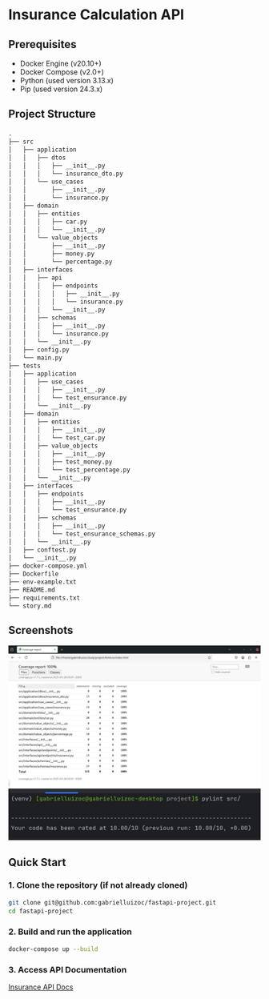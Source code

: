 # Insurance Calculation API

## Prerequisites

- Docker Engine (v20.10+)
- Docker Compose (v2.0+)
- Python (used version 3.13.x)
- Pip (used version 24.3.x)

## Project Structure

```
.
├── src
│   ├── application
│   │   ├── dtos
│   │   │   ├── __init__.py
│   │   │   └── insurance_dto.py
│   │   └── use_cases
│   │       ├── __init__.py
│   │       └── insurance.py
│   ├── domain
│   │   ├── entities
│   │   │   ├── car.py
│   │   │   └── __init__.py
│   │   └── value_objects
│   │       ├── __init__.py
│   │       ├── money.py
│   │       └── percentage.py
│   ├── interfaces
│   │   ├── api
│   │   │   ├── endpoints
│   │   │   │   ├── __init__.py
│   │   │   │   └── insurance.py
│   │   │   └── __init__.py
│   │   ├── schemas
│   │   │   ├── __init__.py
│   │   │   └── insurance.py
│   │   └── __init__.py
│   ├── config.py
│   └── main.py
├── tests
│   ├── application
│   │   ├── use_cases
│   │   │   ├── __init__.py
│   │   │   └── test_ensurance.py
│   │   └── __init__.py
│   ├── domain
│   │   ├── entities
│   │   │   ├── __init__.py
│   │   │   └── test_car.py
│   │   ├── value_objects
│   │   │   ├── __init__.py
│   │   │   ├── test_money.py
│   │   │   └── test_percentage.py
│   │   └── __init__.py
│   ├── interfaces
│   │   ├── endpoints
│   │   │   ├── __init__.py
│   │   │   └── test_ensurance.py
│   │   ├── schemas
│   │   │   ├── __init__.py
│   │   │   └── test_ensurance_schemas.py
│   │   └── __init__.py
│   ├── conftest.py
│   └── __init__.py
├── docker-compose.yml
├── Dockerfile
├── env-example.txt
├── README.md
├── requirements.txt
└── story.md
```

## Screenshots
![Coverage Report](docs/images/coverage-tests.png)
![Pylint Rate](docs/images/pylint.png)

## Quick Start

### 1. Clone the repository (if not already cloned)
```bash
git clone git@github.com:gabrielluizoc/fastapi-project.git
cd fastapi-project
```

### 2. Build and run the application
```bash
docker-compose up --build
```
### 3. Access API Documentation
[Insurance API Docs](http://localhost:/docs)